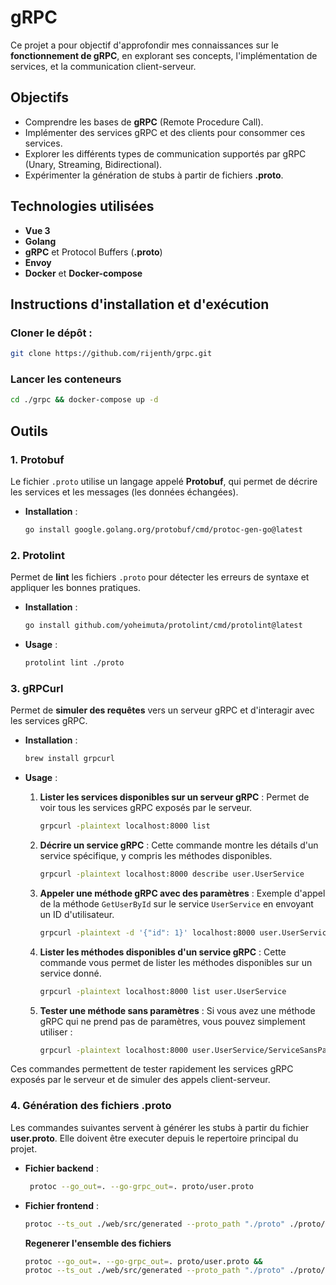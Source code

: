 # gRPC

Ce projet a pour objectif d'approfondir mes connaissances sur le **fonctionnement de gRPC**, en explorant ses concepts, l'implémentation de services, et la communication client-serveur.

## Objectifs

- Comprendre les bases de **gRPC** (Remote Procedure Call).
- Implémenter des services gRPC et des clients pour consommer ces services.
- Explorer les différents types de communication supportés par gRPC (Unary, Streaming, Bidirectional).
- Expérimenter la génération de stubs à partir de fichiers **.proto**.

## Technologies utilisées

- **Vue 3**
- **Golang**
- **gRPC** et Protocol Buffers (**.proto**)
- **Envoy**
- **Docker** et **Docker-compose**

## Instructions d'installation et d'exécution

### Cloner le dépôt :

   ```bash
   git clone https://github.com/rijenth/grpc.git
   ```

### Lancer les conteneurs
   ```bash
   cd ./grpc && docker-compose up -d
   ```

## Outils

### 1. Protobuf
Le fichier `.proto` utilise un langage appelé **Protobuf**, qui permet de décrire les services et les messages (les données échangées).

   - **Installation** :
     ```bash
     go install google.golang.org/protobuf/cmd/protoc-gen-go@latest
     ```

### 2. Protolint
Permet de **lint** les fichiers `.proto` pour détecter les erreurs de syntaxe et appliquer les bonnes pratiques.

   - **Installation** :
     ```bash
     go install github.com/yoheimuta/protolint/cmd/protolint@latest
     ```

   - **Usage** :
     ```bash
     protolint lint ./proto
     ```

### 3. gRPCurl
Permet de **simuler des requêtes** vers un serveur gRPC et d'interagir avec les services gRPC.

   - **Installation** :
     ```bash
     brew install grpcurl
     ```

   - **Usage** :
   
     1. **Lister les services disponibles sur un serveur gRPC** :
        Permet de voir tous les services gRPC exposés par le serveur.
        ```bash
        grpcurl -plaintext localhost:8000 list
        ```

     2. **Décrire un service gRPC** :
        Cette commande montre les détails d'un service spécifique, y compris les méthodes disponibles.
        ```bash
        grpcurl -plaintext localhost:8000 describe user.UserService
        ```

     3. **Appeler une méthode gRPC avec des paramètres** :
        Exemple d'appel de la méthode `GetUserById` sur le service `UserService` en envoyant un ID d'utilisateur.
        ```bash
        grpcurl -plaintext -d '{"id": 1}' localhost:8000 user.UserService/GetUserById
        ```

     4. **Lister les méthodes disponibles d'un service gRPC** :
        Cette commande vous permet de lister les méthodes disponibles sur un service donné.
        ```bash
        grpcurl -plaintext localhost:8000 list user.UserService
        ```

     5. **Tester une méthode sans paramètres** :
        Si vous avez une méthode gRPC qui ne prend pas de paramètres, vous pouvez simplement utiliser :
        ```bash
        grpcurl -plaintext localhost:8000 user.UserService/ServiceSansParametre
        ```

   Ces commandes permettent de tester rapidement les services gRPC exposés par le serveur et de simuler des appels client-serveur.

### 4. Génération des fichiers .proto
   Les commandes suivantes servent à générer les stubs à partir du fichier **user.proto**.
   Elle doivent être executer depuis le repertoire principal du projet.

   - **Fichier backend** :
     ```bash
      protoc --go_out=. --go-grpc_out=. proto/user.proto
     ```

   - **Fichier frontend** :
     ```bash
     protoc --ts_out ./web/src/generated --proto_path "./proto" ./proto/user.proto
     ```

     **Regenerer l'ensemble des fichiers**
      ```bash
      protoc --go_out=. --go-grpc_out=. proto/user.proto &&
      protoc --ts_out ./web/src/generated --proto_path "./proto" ./proto/user.proto
     ```



